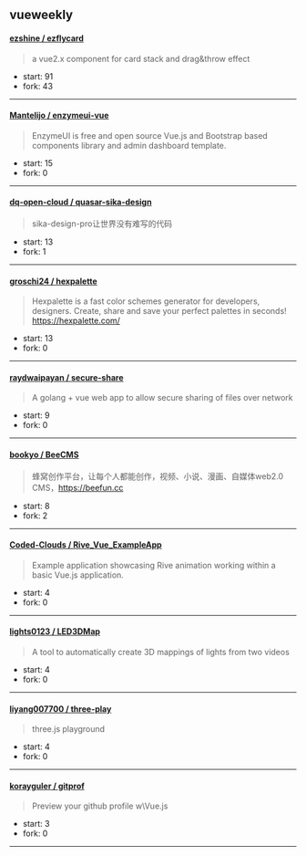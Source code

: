 ## vueweekly

#### [ezshine / ezflycard](https://github.com/ezshine/ezflycard)

> a vue2.x component for card stack and drag&throw effect

+ start: 91
+ fork: 43

----


#### [Mantelijo / enzymeui-vue](https://github.com/Mantelijo/enzymeui-vue)

> EnzymeUI is free and open source Vue.js and Bootstrap based components library and admin dashboard template. 

+ start: 15
+ fork: 0

----


#### [dq-open-cloud / quasar-sika-design](https://github.com/dq-open-cloud/quasar-sika-design)

> sika-design-pro让世界没有难写的代码

+ start: 13
+ fork: 1

----


#### [groschi24 / hexpalette](https://github.com/groschi24/hexpalette)

> Hexpalette is a fast color schemes generator for developers, designers. Create, share and save your perfect palettes in seconds! https://hexpalette.com/

+ start: 13
+ fork: 0

----


#### [raydwaipayan / secure-share](https://github.com/raydwaipayan/secure-share)

> A golang + vue web app to allow secure sharing of files over network

+ start: 9
+ fork: 0

----


#### [bookyo / BeeCMS](https://github.com/bookyo/BeeCMS)

> 蜂窝创作平台，让每个人都能创作，视频、小说、漫画、自媒体web2.0 CMS，https://beefun.cc

+ start: 8
+ fork: 2

----


#### [Coded-Clouds / Rive_Vue_ExampleApp](https://github.com/Coded-Clouds/Rive_Vue_ExampleApp)

> Example application showcasing Rive animation working within a basic Vue.js application.

+ start: 4
+ fork: 0

----


#### [lights0123 / LED3DMap](https://github.com/lights0123/LED3DMap)

> A tool to automatically create 3D mappings of lights from two videos

+ start: 4
+ fork: 0

----


#### [liyang007700 / three-play](https://github.com/liyang007700/three-play)

> three.js playground

+ start: 4
+ fork: 0

----


#### [korayguler / gitprof](https://github.com/korayguler/gitprof)

> Preview your github profile w\Vue.js

+ start: 3
+ fork: 0

----

